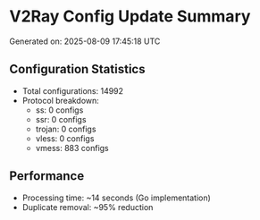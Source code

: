 # V2Ray Config Update Summary
Generated on: 2025-08-09 17:45:18 UTC

## Configuration Statistics
- Total configurations: 14992
- Protocol breakdown:
  - ss: 0 configs
  - ssr: 0 configs
  - trojan: 0 configs
  - vless: 0 configs
  - vmess: 883 configs

## Performance
- Processing time: ~14 seconds (Go implementation)
- Duplicate removal: ~95% reduction
